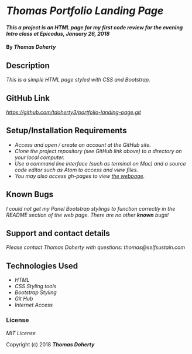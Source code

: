 # _Thomas Portfolio Landing Page_

#### _This a project is an HTML page for my first code review for the evening Intro class at Epicodus, January 26, 2018_

#### By _**Thomas Doherty**_

## Description

_This is a simple HTML page styled with CSS and Bootstrap._

## GitHub Link

_https://github.com/tdoherty3/portfolio-landing-page.git_

## Setup/Installation Requirements

* _Access and open / create an account at the GitHub site._
* _Clone the project repository (see GitHub link above) to a directory on your local computer._
* _Use a command line interface (such as terminal on Mac) and a source code editor such as Atom to access and view files._
* _You may also access gh-pages to view [the webpage](https://tdoherty3.github.io/portfolio-landing-page/)._

## Known Bugs

_I could not get my Panel Bootstrap stylings to function correctly in the README section of the web page. There are no other **_known_** bugs!_

## Support and contact details

_Please contact Thomas Doherty with questions: thomas@selfsustain.com_

## Technologies Used

* _HTML_
* _CSS Styling tools_
* _Bootstrap Styling_
* _Git Hub_
* _Internet Access_

### License

*MIT License*

Copyright (c) 2018 **_Thomas Doherty_**
